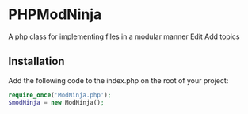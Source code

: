 # PHPModNinja

A php class for implementing files in a modular manner Edit
Add topics


## Installation
Add the following code to the index.php on the root of your project:
```php
require_once('ModNinja.php');
$modNinja = new ModNinja();
```
